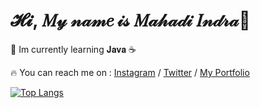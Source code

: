 # 𝓗𝓲, 𝑀𝓎 𝓃𝒶𝓂𝑒 𝒾𝓈 𝑀𝒶𝒽𝒶𝒹𝒾 𝐼𝓃𝒹𝓇𝒶👋

🌟 Im currently learning 𝐉𝐚𝐯𝐚 ☕

🔥 You can reach me on :  [Instagram](https://www.instagram.com/mahadindra/) / [Twitter](https://www.twitter.com/vvxmz_/) / [My Portfolio](https://indra-182.github.io/My-Portfolio/)

[![Top Langs](https://github-readme-stats.vercel.app/api/top-langs/?username=indra-182&layout=compact&theme=react)](https://github.com/indra-182/)

